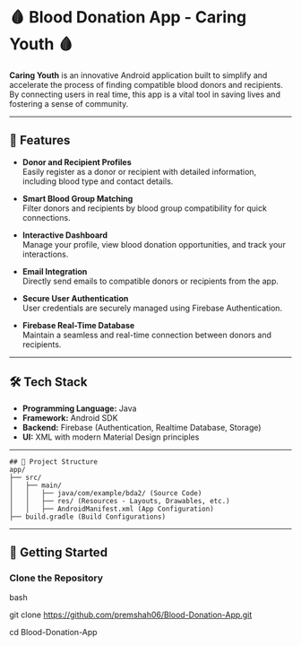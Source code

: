 # 🩸 Blood Donation App - **Caring Youth** 🩸

**Caring Youth** is an innovative Android application built to simplify and accelerate the process of finding compatible blood donors and recipients. By connecting users in real time, this app is a vital tool in saving lives and fostering a sense of community.

---

## 🚀 Features

- **Donor and Recipient Profiles**  
  Easily register as a donor or recipient with detailed information, including blood type and contact details.

- **Smart Blood Group Matching**  
  Filter donors and recipients by blood group compatibility for quick connections.

- **Interactive Dashboard**  
  Manage your profile, view blood donation opportunities, and track your interactions.

- **Email Integration**  
  Directly send emails to compatible donors or recipients from the app.

- **Secure User Authentication**  
  User credentials are securely managed using Firebase Authentication.

- **Firebase Real-Time Database**  
  Maintain a seamless and real-time connection between donors and recipients.

---

## 🛠️ Tech Stack

- **Programming Language:** Java
- **Framework:** Android SDK
- **Backend:** Firebase (Authentication, Realtime Database, Storage)
- **UI:** XML with modern Material Design principles

---
```
## 📂 Project Structure
app/
├── src/
│   ├── main/
│   │   ├── java/com/example/bda2/ (Source Code)
│   │   ├── res/ (Resources - Layouts, Drawables, etc.)
│   │   ├── AndroidManifest.xml (App Configuration)
├── build.gradle (Build Configurations)

```
--------------------------------------------------------------

## 🎯 Getting Started

### Clone the Repository

bash

git clone https://github.com/premshah06/Blood-Donation-App.git

cd Blood-Donation-App

